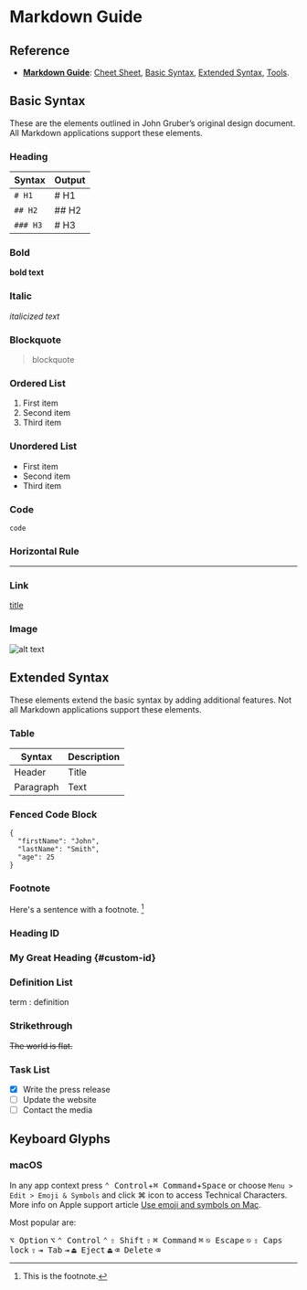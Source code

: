 # Markdown Guide

## Reference
- **[Markdown Guide](https://www.markdownguide.org/)**: [Cheet Sheet](https://www.markdownguide.org/cheat-sheet/), [Basic Syntax](https://www.markdownguide.org/basic-syntax/), [Extended Syntax](https://www.markdownguide.org/extended-syntax/), [Tools](https://www.markdownguide.org/tools/).

## Basic Syntax

These are the elements outlined in John Gruber’s original design document. All Markdown applications support these elements.

### Heading

| Syntax | Output |
| ----------- | ----------- |
| `# H1` | # H1 |
| `## H2` | ## H2 |
| `### H3` | # H3 |


### Bold

**bold text**

### Italic

*italicized text*

### Blockquote

> blockquote

### Ordered List

1. First item
2. Second item
3. Third item

### Unordered List

- First item
- Second item
- Third item

### Code

`code`

### Horizontal Rule

---

### Link

[title](https://www.example.com)

### Image

![alt text](image.jpg)

## Extended Syntax

These elements extend the basic syntax by adding additional features. Not all Markdown applications support these elements.

### Table

| Syntax | Description |
| ----------- | ----------- |
| Header | Title |
| Paragraph | Text |

### Fenced Code Block

```
{
  "firstName": "John",
  "lastName": "Smith",
  "age": 25
}
```

### Footnote

Here's a sentence with a footnote. [^1]

[^1]: This is the footnote.

### Heading ID

### My Great Heading {#custom-id}

### Definition List

term
: definition

### Strikethrough

~~The world is flat.~~

### Task List

- [x] Write the press release
- [ ] Update the website
- [ ] Contact the media

## Keyboard Glyphs
### macOS
In any app context press <kbd>⌃ Control</kbd>+<kbd>⌘ Command</kbd>+<kbd>Space</kbd> or choose `Menu > Edit > Emoji & Symbols` and click ⌘ icon to access Technical Characters. More info on Apple support article [Use emoji and symbols on Mac](https://support.apple.com/guide/mac-help/use-emoji-and-symbols-on-mac-mchlp1560/mac).

Most popular are:

<kbd>⌥ Option</kbd> <kbd>⌥</kbd>
<kbd>⌃ Control</kbd> <kbd>⌃</kbd>
<kbd>⇧ Shift</kbd> <kbd>⇧</kbd>
<kbd>⌘ Command</kbd> <kbd>⌘</kbd>
<kbd>⎋ Escape</kbd> <kbd>⎋</kbd>
<kbd>⇪ Caps lock</kbd> <kbd>⇪</kbd>
<kbd>⇥ Tab</kbd> <kbd>⇥</kbd>
<kbd>⏏︎ Eject</kbd> <kbd>⏏︎</kbd>
<kbd>⌫ Delete</kbd> <kbd>⌫</kbd>
